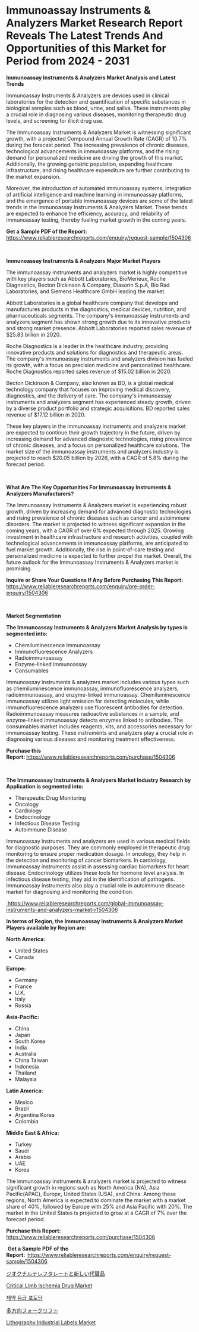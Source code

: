 <p><h1>Immunoassay Instruments & Analyzers Market Research Report Reveals The Latest Trends And Opportunities of this Market for Period from 2024 - 2031</h1></p><p><strong>Immunoassay Instruments & Analyzers Market Analysis and Latest Trends</strong></p>
<p><p>Immunoassay Instruments & Analyzers are devices used in clinical laboratories for the detection and quantification of specific substances in biological samples such as blood, urine, and saliva. These instruments play a crucial role in diagnosing various diseases, monitoring therapeutic drug levels, and screening for illicit drug use.</p><p>The Immunoassay Instruments & Analyzers Market is witnessing significant growth, with a projected Compound Annual Growth Rate (CAGR) of 10.7% during the forecast period. The increasing prevalence of chronic diseases, technological advancements in immunoassay platforms, and the rising demand for personalized medicine are driving the growth of this market. Additionally, the growing geriatric population, expanding healthcare infrastructure, and rising healthcare expenditure are further contributing to the market expansion.</p><p>Moreover, the introduction of automated immunoassay systems, integration of artificial intelligence and machine learning in immunoassay platforms, and the emergence of portable immunoassay devices are some of the latest trends in the Immunoassay Instruments & Analyzers Market. These trends are expected to enhance the efficiency, accuracy, and reliability of immunoassay testing, thereby fueling market growth in the coming years.</p></p>
<p><strong>Get a Sample PDF of the Report:&nbsp;</strong> <a href="https://www.reliableresearchreports.com/enquiry/request-sample/1504306">https://www.reliableresearchreports.com/enquiry/request-sample/1504306</a></p>
<p>&nbsp;</p>
<p><strong>Immunoassay Instruments & Analyzers Major Market Players</strong></p>
<p><p>The immunoassay instruments and analyzers market is highly competitive with key players such as Abbott Laboratories, BioMerieux, Roche Diagnostics, Becton Dickinson & Company, Diasorin S.p.A, Bio Rad Laboratories, and Siemens Healthcare GmbH leading the market. </p><p>Abbott Laboratories is a global healthcare company that develops and manufactures products in the diagnostics, medical devices, nutrition, and pharmaceuticals segments. The company's immunoassay instruments and analyzers segment has shown strong growth due to its innovative products and strong market presence. Abbott Laboratories reported sales revenue of $25.83 billion in 2020.</p><p>Roche Diagnostics is a leader in the healthcare industry, providing innovative products and solutions for diagnostics and therapeutic areas. The company's immunoassay instruments and analyzers division has fueled its growth, with a focus on precision medicine and personalized healthcare. Roche Diagnostics reported sales revenue of $15.02 billion in 2020.</p><p>Becton Dickinson & Company, also known as BD, is a global medical technology company that focuses on improving medical discovery, diagnostics, and the delivery of care. The company's immunoassay instruments and analyzers segment has experienced steady growth, driven by a diverse product portfolio and strategic acquisitions. BD reported sales revenue of $17.12 billion in 2020.</p><p>These key players in the immunoassay instruments and analyzers market are expected to continue their growth trajectory in the future, driven by increasing demand for advanced diagnostic technologies, rising prevalence of chronic diseases, and a focus on personalized healthcare solutions. The market size of the immunoassay instruments and analyzers industry is projected to reach $20.05 billion by 2026, with a CAGR of 5.8% during the forecast period.</p></p>
<p>&nbsp;</p>
<p><strong>What Are The Key Opportunities For Immunoassay Instruments & Analyzers Manufacturers?</strong></p>
<p><p>The Immunoassay Instruments & Analyzers market is experiencing robust growth, driven by increasing demand for advanced diagnostic technologies and rising prevalence of chronic diseases such as cancer and autoimmune disorders. The market is projected to witness significant expansion in the coming years, with a CAGR of over 6% expected through 2025. Growing investment in healthcare infrastructure and research activities, coupled with technological advancements in immunoassay platforms, are anticipated to fuel market growth. Additionally, the rise in point-of-care testing and personalized medicine is expected to further propel the market. Overall, the future outlook for the Immunoassay Instruments & Analyzers market is promising.</p></p>
<p><strong>Inquire or Share Your Questions If Any Before Purchasing This Report:</strong> <a href="https://www.reliableresearchreports.com/enquiry/pre-order-enquiry/1504306">https://www.reliableresearchreports.com/enquiry/pre-order-enquiry/1504306</a></p>
<p>&nbsp;</p>
<p><strong>Market Segmentation</strong></p>
<p><strong>The Immunoassay Instruments & Analyzers Market Analysis by types is segmented into:</strong></p>
<p><ul><li>Chemiluminescence Immunoassay</li><li>Immunofluorescence Analyzers</li><li>Radioimmunoassay</li><li>Enzyme-linked Immunoassay</li><li>Consumables</li></ul></p>
<p><p>Immunoassay instruments & analyzers market includes various types such as chemiluminescence immunoassay, immunofluorescence analyzers, radioimmunoassay, and enzyme-linked immunoassay. Chemiluminescence immunoassay utilizes light emission for detecting molecules, while immunofluorescence analyzers use fluorescent antibodies for detection. Radioimmunoassay measures radioactive substances in a sample, and enzyme-linked immunoassay detects enzymes linked to antibodies. The consumables market includes reagents, kits, and accessories necessary for immunoassay testing. These instruments and analyzers play a crucial role in diagnosing various diseases and monitoring treatment effectiveness.</p></p>
<p><strong>Purchase this Report:&nbsp;</strong><a href="https://www.reliableresearchreports.com/purchase/1504306">https://www.reliableresearchreports.com/purchase/1504306</a></p>
<p>&nbsp;</p>
<p><strong>The Immunoassay Instruments & Analyzers Market Industry Research by Application is segmented into:</strong></p>
<p><ul><li>Therapeutic Drug Monitoring</li><li>Oncology</li><li>Cardiology</li><li>Endocrinology</li><li>Infectious Disease Testing</li><li>Autoimmune Disease</li></ul></p>
<p><p>Immunoassay instruments and analyzers are used in various medical fields for diagnostic purposes. They are commonly employed in therapeutic drug monitoring to ensure proper medication dosage. In oncology, they help in the detection and monitoring of cancer biomarkers. In cardiology, immunoassay instruments assist in assessing cardiac biomarkers for heart disease. Endocrinology utilizes these tools for hormone level analysis. In infectious disease testing, they aid in the identification of pathogens. Immunoassay instruments also play a crucial role in autoimmune disease market for diagnosing and monitoring the condition.</p></p>
<p><a href="https://www.reliableresearchreports.com/global-immunoassay-instruments-and-analyzers-market-r1504306">&nbsp;https://www.reliableresearchreports.com/global-immunoassay-instruments-and-analyzers-market-r1504306</a></p>
<p><strong>In terms of Region, the Immunoassay Instruments & Analyzers Market Players available by Region are:</strong></p>
<p>
    <p> <strong> North America: </strong>
        <ul>
            <li>United States</li>
            <li>Canada</li>
        </ul>
        </p> 
    <p> <strong> Europe: </strong>
        <ul>
            <li>Germany</li>
            <li>France</li>
            <li>U.K.</li>
            <li>Italy</li>
            <li>Russia</li>
        </ul>
        </p> 
    <p> <strong> Asia-Pacific: </strong>
        <ul>
            <li>China</li>
            <li>Japan</li>
            <li>South Korea</li>
            <li>India</li>
            <li>Australia</li>
            <li>China Taiwan</li>
            <li>Indonesia</li>
            <li>Thailand</li>
            <li>Malaysia</li>
        </ul>
        </p> 
    <p> <strong> Latin America: </strong>
        <ul>
            <li>Mexico</li>
            <li>Brazil</li>
            <li>Argentina Korea</li>
            <li>Colombia</li>
        </ul>
        </p> 
    <p> <strong> Middle East & Africa: </strong>
        <ul>
            <li>Turkey</li>
            <li>Saudi</li>
            <li>Arabia</li>
            <li>UAE</li>
            <li>Korea</li>
        </ul>
    </p>
    </p>
<p><p>The immunoassay instruments & analyzers market is projected to witness significant growth in regions such as North America (NA), Asia Pacific(APAC), Europe, United States (USA), and China. Among these regions, North America is expected to dominate the market with a market share of 40%, followed by Europe with 25% and Asia Pacific with 20%. The market in the United States is projected to grow at a CAGR of 7% over the forecast period.</p></p>
<p><strong>Purchase this Report: </strong><a href="https://www.reliableresearchreports.com/purchase/1504306">https://www.reliableresearchreports.com/purchase/1504306</a></p>
<p>&nbsp;<strong>Get a Sample PDF of the Report:&nbsp;&nbsp;</strong><a href="https://www.reliableresearchreports.com/enquiry/request-sample/1504306">https://www.reliableresearchreports.com/enquiry/request-sample/1504306</a></p>
<p><strong></strong></p>
<p><p><a href="https://github.com/SantosDicki04/Market-Research-Report-List-1/blob/main/831888595070.md">ジオクチルテレフタレートと新しい代替品</a></p><p><a href="https://github.com/HenrietteMills1/Market-Research-Report-List-1/blob/main/critical-limb-ischemia-drug-market.md">Critical Limb Ischemia Drug Market</a></p><p><a href="https://github.com/DavidCarter19662022/Market-Research-Report-List-1/blob/main/954538486719.md">제약 등급 포도당</a></p><p><a href="https://github.com/moulafa/Market-Research-Report-List-1/blob/main/228431095069.md">多方向フォークリフト</a></p><p><a href="https://github.com/JameTravis/Market-Research-Report-List-5/blob/main/lithography-industrial-labels-market.md">Lithography Industrial Labels Market</a></p></p>